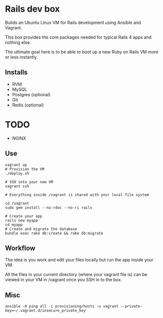 # Rails dev box

Builds an Ubuntu Linux VM for Rails development using Ansible and Vagrant.

This box provides the core packages needed for typical Rails 4 apps and nothing else.

The ultimate goal here is to be able to boot up a new Ruby on Rails VM more or less instantly.

## Installs

+ RVM
+ MySQL
+ Postgres (optional)
+ Git
+ Redis (optional)

# TODO 

+ NGINX

## Use

```
vagrant up
# Provision the VM
./deploy.sh

# SSH into your new VM
vagrant ssh

# Everything inside /vagrant is shared with your local file system

cd /vagrant
sudo gem install --no-rdoc --no-ri rails

# Create your app
rails new myapp
cd myapp
# Create and migrate the database
bundle exec rake db:create && rake db:migrate
```

## Workflow

The idea is you work and edit your files locally but run the app inside your VM. 

All the files in your current directory (where your vagrant file is)
can be viewed in your VM in /vagrant once you SSH in to the box.

## Misc

```
ansible -m ping all -i provisioning/hosts -u vagrant --private-key=~/.vagrant.d/insecure_private_key

```

